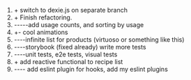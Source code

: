 1. \+ switch to dexie.js on separate branch
2. \+ Finish refactoring.
3. -----add usage counts, and sorting by usage
4. +\- cool animations
5. ----infinite list for products (virtuoso or something like this)
6. ----storybook (fixed already) write more tests
7. ----unit tests, e2e tests, visual tests
8. \+ add reactive functional to recipe list
9. ---- add eslint plugin for hooks, add my eslint plugins
